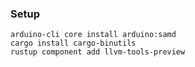 ### Setup

```
arduino-cli core install arduino:samd
cargo install cargo-binutils
rustup component add llvm-tools-preview
```
